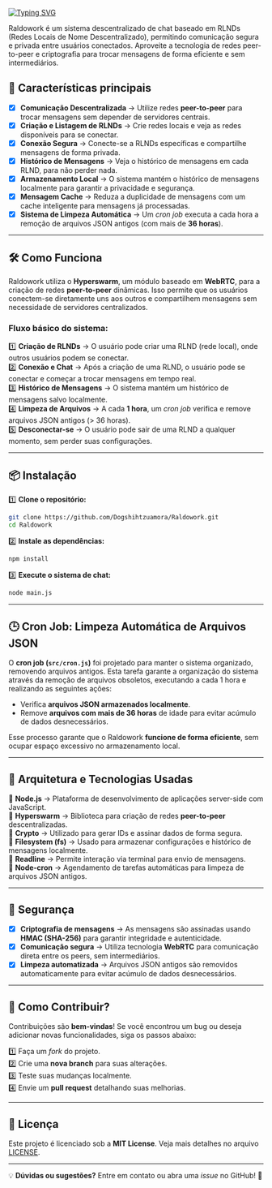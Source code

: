 [![Typing SVG](https://readme-typing-svg.demolab.com?font=Bebas+Neue&size=35&duration=7000&pause=5000&color=1F479F&center=true&vCenter=true&width=435&lines=Raldowork)](https://git.io/typing-svg)

Raldowork é um sistema descentralizado de chat baseado em RLNDs (Redes Locais de Nome Descentralizado), permitindo comunicação segura e privada entre usuários conectados. Aproveite a tecnologia de redes peer-to-peer e criptografia para trocar mensagens de forma eficiente e sem intermediários.

## 🚀 **Características principais**

- [x] **Comunicação Descentralizada** → Utilize redes **peer-to-peer** para trocar mensagens sem depender de servidores centrais.  
- [x] **Criação e Listagem de RLNDs** → Crie redes locais e veja as redes disponíveis para se conectar.  
- [x] **Conexão Segura** → Conecte-se a RLNDs específicas e compartilhe mensagens de forma privada.  
- [x] **Histórico de Mensagens** → Veja o histórico de mensagens em cada RLND, para não perder nada.  
- [x] **Armazenamento Local** → O sistema mantém o histórico de mensagens localmente para garantir a privacidade e segurança.  
- [x] **Mensagem Cache** → Reduza a duplicidade de mensagens com um cache inteligente para mensagens já processadas.  
- [x] **Sistema de Limpeza Automática** → Um *cron job* executa a cada hora a remoção de arquivos JSON antigos (com mais de **36 horas**).  

---

## 🛠️ **Como Funciona**

Raldowork utiliza o **Hyperswarm**, um módulo baseado em **WebRTC**, para a criação de redes **peer-to-peer** dinâmicas. Isso permite que os usuários conectem-se diretamente uns aos outros e compartilhem mensagens sem necessidade de servidores centralizados.

### **Fluxo básico do sistema:**

1️⃣ **Criação de RLNDs** → O usuário pode criar uma RLND (rede local), onde outros usuários podem se conectar.  
2️⃣ **Conexão e Chat** → Após a criação de uma RLND, o usuário pode se conectar e começar a trocar mensagens em tempo real.  
3️⃣ **Histórico de Mensagens** → O sistema mantém um histórico de mensagens salvo localmente.  
4️⃣ **Limpeza de Arquivos** → A cada **1 hora**, um *cron job* verifica e remove arquivos JSON antigos (> 36 horas).  
5️⃣ **Desconectar-se** → O usuário pode sair de uma RLND a qualquer momento, sem perder suas configurações.  

---

## 📦 **Instalação**

1️⃣ **Clone o repositório:**
```bash
git clone https://github.com/Dogshihtzuamora/Raldowork.git
cd Raldowork
```

2️⃣ **Instale as dependências:**
```bash
npm install
```

3️⃣ **Execute o sistema de chat:**
```bash
node main.js
```

---

## 🕒 **Cron Job: Limpeza Automática de Arquivos JSON**

O **cron job (`src/cron.js`)** foi projetado para manter o sistema organizado, removendo arquivos antigos. Esta tarefa garante a organização do sistema através da remoção de arquivos obsoletos, executando a cada 1 hora e realizando as seguintes ações:

- Verifica **arquivos JSON armazenados localmente**.
- Remove **arquivos com mais de 36 horas** de idade para evitar acúmulo de dados desnecessários.

Esse processo garante que o Raldowork **funcione de forma eficiente**, sem ocupar espaço excessivo no armazenamento local.

---

## 🔧 **Arquitetura e Tecnologias Usadas**

🔹 **Node.js** → Plataforma de desenvolvimento de aplicações server-side com JavaScript.  
🔹 **Hyperswarm** → Biblioteca para criação de redes **peer-to-peer** descentralizadas.  
🔹 **Crypto** → Utilizado para gerar IDs e assinar dados de forma segura.  
🔹 **Filesystem (fs)** → Usado para armazenar configurações e histórico de mensagens localmente.  
🔹 **Readline** → Permite interação via terminal para envio de mensagens.  
🔹 **Node-cron** → Agendamento de tarefas automáticas para limpeza de arquivos JSON antigos.  

---

## 🔐 **Segurança**

- [x] **Criptografia de mensagens** → As mensagens são assinadas usando **HMAC (SHA-256)** para garantir integridade e autenticidade.  
- [x] **Comunicação segura** → Utiliza tecnologia **WebRTC** para comunicação direta entre os peers, sem intermediários.  
- [x] **Limpeza automatizada** → Arquivos JSON antigos são removidos automaticamente para evitar acúmulo de dados desnecessários.  

---

## 📜 **Como Contribuir?**

Contribuições são **bem-vindas**! Se você encontrou um bug ou deseja adicionar novas funcionalidades, siga os passos abaixo:

1️⃣ Faça um *fork* do projeto.  
2️⃣ Crie uma **nova branch** para suas alterações.  
3️⃣ Teste suas mudanças localmente.  
4️⃣ Envie um **pull request** detalhando suas melhorias.  

---

## 📄 **Licença**

Este projeto é licenciado sob a **MIT License**. Veja mais detalhes no arquivo [LICENSE](LICENSE).  

---

💡 **Dúvidas ou sugestões?** Entre em contato ou abra uma *issue* no GitHub! 🚀
